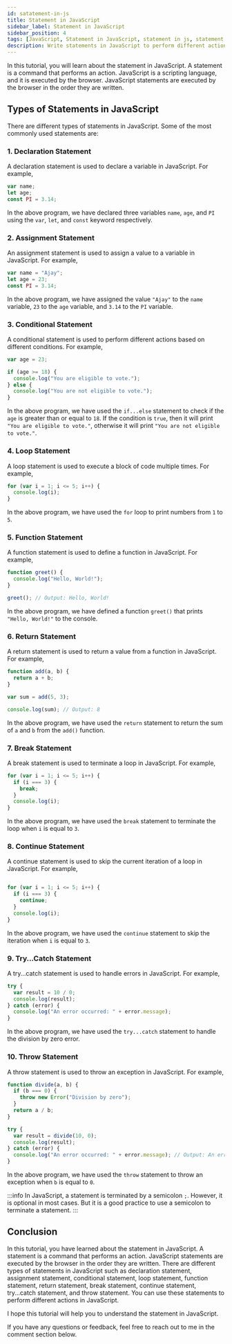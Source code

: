 ```yaml
---
id: satatement-in-js
title: Statement in JavaScript
sidebar_label: Statement in JavaScript
sidebar_position: 4
tags: [JavaScript, Statement in JavaScript, statement in js, statement in JavaScript, JavaScript statement]
description: Write statements in JavaScript to perform different actions. Learn about different types of statements in JavaScript such as declaration statement, assignment statement, conditional statement, loop statement, function statement, return statement, break statement, continue statement, try...catch statement, and throw statement.
---
```


In this tutorial, you will learn about the statement in JavaScript. A statement is a command that performs an action. JavaScript is a scripting language, and it is executed by the browser. JavaScript statements are executed by the browser in the order they are written.

## Types of Statements in JavaScript

There are different types of statements in JavaScript. Some of the most commonly used statements are:

### 1. Declaration Statement

A declaration statement is used to declare a variable in JavaScript. For example,

```js title="declaration-statement.js"
var name;
let age;
const PI = 3.14;
```

In the above program, we have declared three variables `name`, `age`, and `PI` using the `var`, `let`, and `const` keyword respectively.

### 2. Assignment Statement

An assignment statement is used to assign a value to a variable in JavaScript. For example,

```js title="assignment-statement.js"
var name = "Ajay";
let age = 23;
const PI = 3.14;
```

In the above program, we have assigned the value `"Ajay"` to the `name` variable, `23` to the `age` variable, and `3.14` to the `PI` variable.

### 3. Conditional Statement

A conditional statement is used to perform different actions based on different conditions. For example,

```js title="conditional-statement.js"
var age = 23;

if (age >= 18) {
  console.log("You are eligible to vote.");
} else {
  console.log("You are not eligible to vote.");
}
```

In the above program, we have used the `if...else` statement to check if the `age` is greater than or equal to `18`. If the condition is `true`, then it will print `"You are eligible to vote."`, otherwise it will print `"You are not eligible to vote."`.

### 4. Loop Statement

A loop statement is used to execute a block of code multiple times. For example,

```js title="loop-statement.js"
for (var i = 1; i <= 5; i++) {
  console.log(i);
}
```

In the above program, we have used the `for` loop to print numbers from `1` to `5`.

### 5. Function Statement

A function statement is used to define a function in JavaScript. For example,

```js title="function-statement.js"
function greet() {
  console.log("Hello, World!");
}

greet(); // Output: Hello, World!
```

In the above program, we have defined a function `greet()` that prints `"Hello, World!"` to the console.

### 6. Return Statement

A return statement is used to return a value from a function in JavaScript. For example,

```js title="return-statement.js"
function add(a, b) {
  return a + b;
}

var sum = add(5, 3);

console.log(sum); // Output: 8
```

In the above program, we have used the `return` statement to return the sum of `a` and `b` from the `add()` function.

### 7. Break Statement

A break statement is used to terminate a loop in JavaScript. For example,

```js title="break-statement.js"
for (var i = 1; i <= 5; i++) {
  if (i === 3) {
    break;
  }
  console.log(i);
}
```

In the above program, we have used the `break` statement to terminate the loop when `i` is equal to `3`.

### 8. Continue Statement

A continue statement is used to skip the current iteration of a loop in JavaScript. For example,

```js title="continue-statement.js"

for (var i = 1; i <= 5; i++) {
  if (i === 3) {
    continue;
  }
  console.log(i);
}
```

In the above program, we have used the `continue` statement to skip the iteration when `i` is equal to `3`.

### 9. Try...Catch Statement

A try...catch statement is used to handle errors in JavaScript. For example,

```js title="try-catch-statement.js"
try {
  var result = 10 / 0;
  console.log(result);
} catch (error) {
  console.log("An error occurred: " + error.message); 
}
```

In the above program, we have used the `try...catch` statement to handle the division by zero error.

### 10. Throw Statement

A throw statement is used to throw an exception in JavaScript. For example,

```js title="throw-statement.js"
function divide(a, b) {
  if (b === 0) {
    throw new Error("Division by zero");
  }
  return a / b;
}

try {
  var result = divide(10, 0);
  console.log(result);
} catch (error) {
  console.log("An error occurred: " + error.message); // Output: An error occurred: Division by zero
}
```

In the above program, we have used the `throw` statement to throw an exception when `b` is equal to `0`.

:::info
In JavaScript, a statement is terminated by a semicolon `;`. However, it is optional in most cases. But it is a good practice to use a semicolon to terminate a statement.
:::

## Conclusion

In this tutorial, you have learned about the statement in JavaScript. A statement is a command that performs an action. JavaScript statements are executed by the browser in the order they are written. There are different types of statements in JavaScript such as declaration statement, assignment statement, conditional statement, loop statement, function statement, return statement, break statement, continue statement, try...catch statement, and throw statement. You can use these statements to perform different actions in JavaScript.

I hope this tutorial will help you to understand the statement in JavaScript.

If you have any questions or feedback, feel free to reach out to me in the comment section below.
